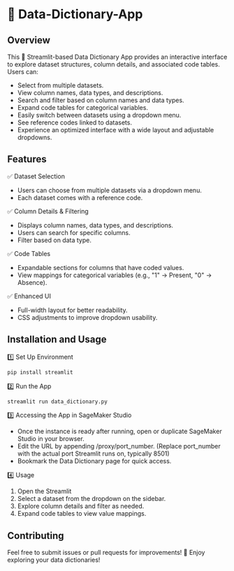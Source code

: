 # 📖 Data-Dictionary-App 

## Overview

This 👑 Streamlit-based Data Dictionary App provides an interactive interface to explore dataset structures, column details, and associated code tables. Users can:

- Select from multiple datasets.
- View column names, data types, and descriptions.
- Search and filter based on column names and data types.
- Expand code tables for categorical variables.
- Easily switch between datasets using a dropdown menu.
- See reference codes linked to datasets.
- Experience an optimized interface with a wide layout and adjustable dropdowns.


## Features

✅ Dataset Selection
- Users can choose from multiple datasets via a dropdown menu.
- Each dataset comes with a reference code.

✅ Column Details & Filtering
- Displays column names, data types, and descriptions.
- Users can search for specific columns.
- Filter based on data type.

✅ Code Tables
- Expandable sections for columns that have coded values.
- View mappings for categorical variables (e.g., "1" → Present, "0" → Absence).

✅ Enhanced UI
- Full-width layout for better readability.
- CSS adjustments to improve dropdown usability.

## Installation and Usage

1️⃣ Set Up Environment

```sh
pip install streamlit
```

2️⃣ Run the App

```sh
streamlit run data_dictionary.py
```

3️⃣ Accessing the App in SageMaker Studio

- Once the instance is ready after running, open or duplicate SageMaker Studio in your browser.
- Edit the URL by appending /proxy/port_number.
  (Replace port_number with the actual port Streamlit runs on, typically 8501)
- Bookmark the Data Dictionary page for quick access.

4️⃣ Usage

1. Open the Streamlit 
2. Select a dataset from the dropdown on the sidebar. 
3. Explore column details and filter as needed. 
4. Expand code tables to view value mappings.

## Contributing

Feel free to submit issues or pull requests for improvements!
🚀 Enjoy exploring your data dictionaries!

